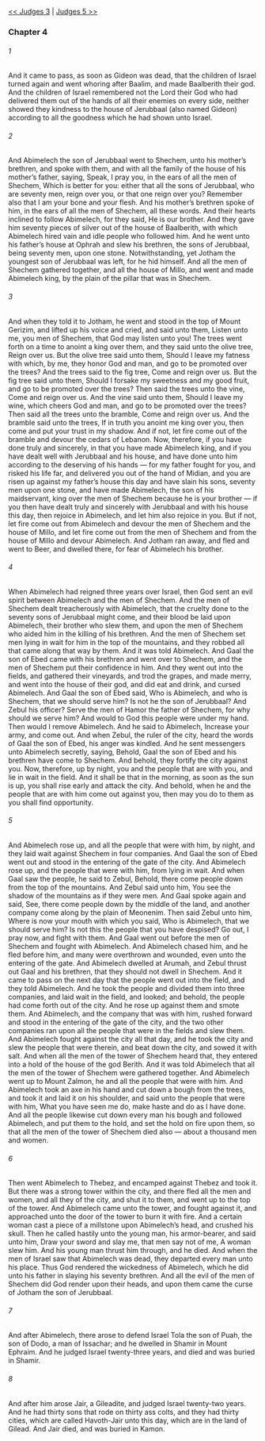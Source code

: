 [<< Judges 3](Judges%203)  |  [Judges 5 >>](Judges%205)

### Chapter 4
###### 1
And it came to pass, as soon as Gideon was dead, that the children of Israel turned again and went whoring after Baalim, and made Baalberith their god. And the children of Israel remembered not the Lord their God who had delivered them out of the hands of all their enemies on every side, neither showed they kindness to the house of Jerubbaal (also named Gideon) according to all the goodness which he had shown unto Israel.

###### 2
And Abimelech the son of Jerubbaal went to Shechem, unto his mother’s brethren, and spoke with them, and with all the family of the house of his mother’s father, saying, Speak, I pray you, in the ears of all the men of Shechem, Which is better for you: either that all the sons of Jerubbaal, who are seventy men, reign over you, or that one reign over you? Remember also that I am your bone and your flesh. And his mother’s brethren spoke of him, in the ears of all the men of Shechem, all these words. And their hearts inclined to follow Abimelech, for they said, He is our brother. And they gave him seventy pieces of silver out of the house of Baalberith, with which Abimelech hired vain and idle people who followed him. And he went unto his father’s house at Ophrah and slew his brethren, the sons of Jerubbaal, being seventy men, upon one stone. Notwithstanding, yet Jotham the youngest son of Jerubbaal was left, for he hid himself. And all the men of Shechem gathered together, and all the house of Millo, and went and made Abimelech king, by the plain of the pillar that was in Shechem.

###### 3
And when they told it to Jotham, he went and stood in the top of Mount Gerizim, and lifted up his voice and cried, and said unto them, Listen unto me, you men of Shechem, that God may listen unto you! The trees went forth on a time to anoint a king over them, and they said unto the olive tree, Reign over us. But the olive tree said unto them, Should I leave my fatness with which, by me, they honor God and man, and go to be promoted over the trees? And the trees said to the fig tree, Come and reign over us. But the fig tree said unto them, Should I forsake my sweetness and my good fruit, and go to be promoted over the trees? Then said the trees unto the vine, Come and reign over us. And the vine said unto them, Should I leave my wine, which cheers God and man, and go to be promoted over the trees? Then said all the trees unto the bramble, Come and reign over us. And the bramble said unto the trees, If in truth you anoint me king over you, then come and put your trust in my shadow. And if not, let fire come out of the bramble and devour the cedars of Lebanon. Now, therefore, if you have done truly and sincerely, in that you have made Abimelech king, and if you have dealt well with Jerubbaal and his house, and have done unto him according to the deserving of his hands — for my father fought for you, and risked his life far, and delivered you out of the hand of Midian, and you are risen up against my father’s house this day and have slain his sons, seventy men upon one stone, and have made Abimelech, the son of his maidservant, king over the men of Shechem because he is your brother — if you then have dealt truly and sincerely with Jerubbaal and with his house this day, then rejoice in Abimelech, and let him also rejoice in you. But if not, let fire come out from Abimelech and devour the men of Shechem and the house of Millo, and let fire come out from the men of Shechem and from the house of Millo and devour Abimelech. And Jotham ran away, and fled and went to Beer, and dwelled there, for fear of Abimelech his brother.

###### 4
When Abimelech had reigned three years over Israel, then God sent an evil spirit between Abimelech and the men of Shechem. And the men of Shechem dealt treacherously with Abimelech, that the cruelty done to the seventy sons of Jerubbaal might come, and their blood be laid upon Abimelech, their brother who slew them, and upon the men of Shechem who aided him in the killing of his brethren. And the men of Shechem set men lying in wait for him in the top of the mountains, and they robbed all that came along that way by them. And it was told Abimelech. And Gaal the son of Ebed came with his brethren and went over to Shechem, and the men of Shechem put their confidence in him. And they went out into the fields, and gathered their vineyards, and trod the grapes, and made merry, and went into the house of their god, and did eat and drink, and cursed Abimelech. And Gaal the son of Ebed said, Who is Abimelech, and who is Shechem, that we should serve him? Is not he the son of Jerubbaal? And Zebul his officer? Serve the men of Hamor the father of Shechem, for why should we serve him? And would to God this people were under my hand. Then would I remove Abimelech. And he said to Abimelech, Increase your army, and come out. And when Zebul, the ruler of the city, heard the words of Gaal the son of Ebed, his anger was kindled. And he sent messengers unto Abimelech secretly, saying, Behold, Gaal the son of Ebed and his brethren have come to Shechem. And behold, they fortify the city against you. Now, therefore, up by night, you and the people that are with you, and lie in wait in the field. And it shall be that in the morning, as soon as the sun is up, you shall rise early and attack the city. And behold, when he and the people that are with him come out against you, then may you do to them as you shall find opportunity.

###### 5
And Abimelech rose up, and all the people that were with him, by night, and they laid wait against Shechem in four companies. And Gaal the son of Ebed went out and stood in the entering of the gate of the city. And Abimelech rose up, and the people that were with him, from lying in wait. And when Gaal saw the people, he said to Zebul, Behold, there come people down from the top of the mountains. And Zebul said unto him, You see the shadow of the mountains as if they were men. And Gaal spoke again and said, See, there come people down by the middle of the land, and another company come along by the plain of Meonenim. Then said Zebul unto him, Where is now your mouth with which you said, Who is Abimelech, that we should serve him? Is not this the people that you have despised? Go out, I pray now, and fight with them. And Gaal went out before the men of Shechem and fought with Abimelech. And Abimelech chased him, and he fled before him, and many were overthrown and wounded, even unto the entering of the gate. And Abimelech dwelled at Arumah, and Zebul thrust out Gaal and his brethren, that they should not dwell in Shechem. And it came to pass on the next day that the people went out into the field, and they told Abimelech. And he took the people and divided them into three companies, and laid wait in the field, and looked; and behold, the people had come forth out of the city. And he rose up against them and smote them. And Abimelech, and the company that was with him, rushed forward and stood in the entering of the gate of the city, and the two other companies ran upon all the people that were in the fields and slew them. And Abimelech fought against the city all that day, and he took the city and slew the people that were therein, and beat down the city, and sowed it with salt. And when all the men of the tower of Shechem heard that, they entered into a hold of the house of the god Berith. And it was told Abimelech that all the men of the tower of Shechem were gathered together. And Abimelech went up to Mount Zalmon, he and all the people that were with him. And Abimelech took an axe in his hand and cut down a bough from the trees, and took it and laid it on his shoulder, and said unto the people that were with him, What you have seen me do, make haste and do as I have done. And all the people likewise cut down every man his bough and followed Abimelech, and put them to the hold, and set the hold on fire upon them, so that all the men of the tower of Shechem died also — about a thousand men and women.

###### 6
Then went Abimelech to Thebez, and encamped against Thebez and took it. But there was a strong tower within the city, and there fled all the men and women, and all they of the city, and shut it to them, and went up to the top of the tower. And Abimelech came unto the tower, and fought against it, and approached unto the door of the tower to burn it with fire. And a certain woman cast a piece of a millstone upon Abimelech’s head, and crushed his skull. Then he called hastily unto the young man, his armor-bearer, and said unto him, Draw your sword and slay me, that men say not of me, A woman slew him. And his young man thrust him through, and he died. And when the men of Israel saw that Abimelech was dead, they departed every man unto his place. Thus God rendered the wickedness of Abimelech, which he did unto his father in slaying his seventy brethren. And all the evil of the men of Shechem did God render upon their heads, and upon them came the curse of Jotham the son of Jerubbaal.

###### 7
And after Abimelech, there arose to defend Israel Tola the son of Puah, the son of Dodo, a man of Issachar; and he dwelled in Shamir in Mount Ephraim. And he judged Israel twenty-three years, and died and was buried in Shamir.

###### 8
And after him arose Jair, a Gileadite, and judged Israel twenty-two years. And he had thirty sons that rode on thirty ass colts, and they had thirty cities, which are called Havoth-Jair unto this day, which are in the land of Gilead. And Jair died, and was buried in Kamon.